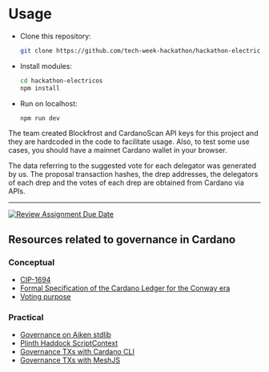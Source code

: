 # Usage

- Clone this repository:
    ```sh
    git clone https://github.com/tech-week-hackathon/hackathon-electricos.git
    ```

- Install modules:
    ```sh
    cd hackathon-electricos
    npm install
    ```

- Run on localhost:
    ```sh
    npm run dev
    ```

The team created Blockfrost and CardanoScan API keys for this project and they are hardcoded in the code to facilitate usage. Also, to test some use cases, you should have a mainnet Cardano wallet in your browser.

The data referring to the suggested vote for each delegator was generated by us. The proposal transaction hashes, the drep addresses, the delegators of each drep and the votes of each drep are obtained from Cardano via APIs.

---

[![Review Assignment Due Date](https://classroom.github.com/assets/deadline-readme-button-22041afd0340ce965d47ae6ef1cefeee28c7c493a6346c4f15d667ab976d596c.svg)](https://classroom.github.com/a/gwqsiey-)
## Resources related to governance in Cardano

### Conceptual
- [CIP-1694](https://github.com/cardano-foundation/CIPs/tree/master/CIP-1694#delegated-representatives-dreps)
- [Formal Specification of the Cardano Ledger for the Conway era](https://intersectmbo.github.io/formal-ledger-specifications/pdfs/conway-ledger.pdf)
- [Voting purpose](https://plutus.cardano.intersectmbo.org/docs/working-with-scripts/script-purposes/#voting)

### Practical
- [Governance on Aiken stdlib](https://aiken-lang.github.io/stdlib/cardano/governance.html)
- [Plinth Haddock ScriptContext](https://plutus.cardano.intersectmbo.org/haddock/latest/plutus-ledger-api/PlutusLedgerApi-V3-Contexts.html#t:ScriptPurpose)
- [Governance TXs with Cardano CLI](https://developers.cardano.org/docs/get-started/cardano-cli/governance/)
- [Governance TXs with MeshJS](https://meshjs.dev/apis/txbuilder/governance)
